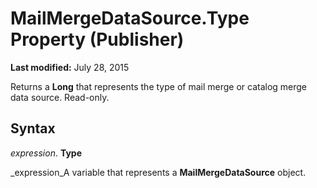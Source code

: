 
# MailMergeDataSource.Type Property (Publisher)

 **Last modified:** July 28, 2015

Returns a  **Long** that represents the type of mail merge or catalog merge data source. Read-only.

## Syntax

 _expression_. **Type**

 _expression_A variable that represents a  **MailMergeDataSource** object.

